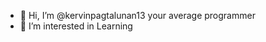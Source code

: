 - 👋 Hi, I’m @kervinpagtalunan13 your average programmer
- 👀 I’m interested in Learning

<!---
kervinpagtalunan13/kervinpagtalunan13 is a ✨ special ✨ repository because its `README.md` (this file) appears on your GitHub profile.
You can click the Preview link to take a look at your changes.
--->
